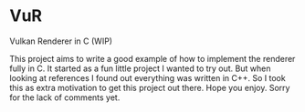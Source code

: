 # VuR
Vulkan Renderer in C (WIP)

This project aims to write a good example of how to implement the renderer fully in C.
It started as a fun little project I wanted to try out. But when looking at references 
I found out everything was written in C++. So I took this as extra motivation to get 
this project out there. Hope you enjoy. Sorry for the lack of comments yet.
